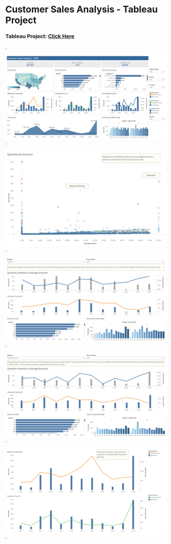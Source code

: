 # Customer Sales Analysis - Tableau Project

### Tableau Project: [Click Here](https://public.tableau.com/app/profile/hazaly/viz/CustomerSalesAnalaysis-v7/Story)

.

<a href="https://github.com/Hazal-Y/Customer-Sales-Analysis-Tableau/blob/main/P-1.png"><img align="left" width="auto" height="auto" src="https://github.com/Hazal-Y/Customer-Sales-Analysis-Tableau/blob/main/P-1.png"></a>

.

<a href="https://github.com/Hazal-Y/Customer-Sales-Analysis-Tableau/blob/main/P-2.png"><img align="left" width="auto" height="auto" src="https://github.com/Hazal-Y/Customer-Sales-Analysis-Tableau/blob/main/P-2.png"></a>

.

<a href="https://github.com/Hazal-Y/Customer-Sales-Analysis-Tableau/blob/main/P-3.png"><img align="left" width="auto" height="auto" src="https://github.com/Hazal-Y/Customer-Sales-Analysis-Tableau/blob/main/P-3.png"></a>

.

<a href="https://github.com/Hazal-Y/Customer-Sales-Analysis-Tableau/blob/main/P-4.png"><img align="left" width="auto" height="auto" src="https://github.com/Hazal-Y/Customer-Sales-Analysis-Tableau/blob/main/P-4.png"></a>

.

<a href="https://github.com/Hazal-Y/Customer-Sales-Analysis-Tableau/blob/main/P-5.png"><img align="left" width="auto" height="auto" src="https://github.com/Hazal-Y/Customer-Sales-Analysis-Tableau/blob/main/P-5.png"></a>

.

